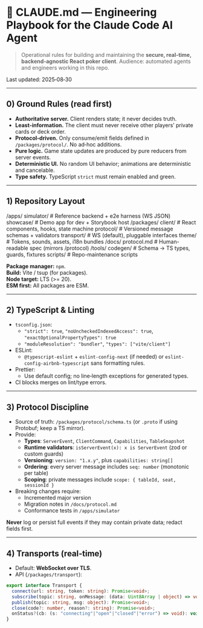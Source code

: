 # 🤖 CLAUDE.md — Engineering Playbook for the Claude Code AI Agent

> Operational rules for building and maintaining the **secure, real‑time, backend‑agnostic React poker client**.
> Audience: automated agents and engineers working in this repo.

Last updated: 2025‑08‑30

---

## 0) Ground Rules (read first)

- **Authoritative server.** Client renders state; it never decides truth.
- **Least‑information.** The client must never receive other players’ private cards or deck order.
- **Protocol‑driven.** Only consume/emit fields defined in `/packages/protocol/`. No ad‑hoc additions.
- **Pure logic.** Game state updates are produced by pure reducers from server events.
- **Deterministic UI.** No random UI behavior; animations are deterministic and cancelable.
- **Type safety.** TypeScript `strict` must remain enabled and green.

---

## 1) Repository Layout

/apps/
simulator/ # Reference backend + e2e harness (WS JSON)
showcase/ # Demo app for dev + Storybook host
/packages/
client/ # React components, hooks, state machine
protocol/ # Versioned message schemas + validators
transport/ # WS (default), pluggable interfaces
theme/ # Tokens, sounds, assets, i18n bundles
/docs/
protocol.md # Human-readable spec (mirrors /protocol)
/tools/
codegen/ # Schema -> TS types, guards, fixtures
scripts/ # Repo-maintenance scripts


**Package manager:** `npm`.  
**Build:** Vite / tsup (for packages).  
**Node target:** LTS (>= 20).  
**ESM first:** All packages are ESM.

---

## 2) TypeScript & Linting

- `tsconfig.json`:
  - `"strict": true`, `"noUncheckedIndexedAccess": true`, `"exactOptionalPropertyTypes": true`
  - `"moduleResolution": "bundler"`, `"types": ["vite/client"]`
- ESLint:
  - `@typescript-eslint` + `eslint-config-next` (if needed) or `eslint-config-airbnb-typescript` sans formatting rules.
- Prettier:
  - Use default config; no line‑length exceptions for generated types.
- CI blocks merges on lint/type errors.

---

## 3) Protocol Discipline

- Source of truth: `/packages/protocol/schema.ts` (or `.proto` if using Protobuf; keep a TS mirror).
- Provide:
  - **Types**: `ServerEvent`, `ClientCommand`, `Capabilities`, `TableSnapshot`
  - **Runtime validators**: `isServerEvent(x): x is ServerEvent` (zod or custom guards)
  - **Versioning**: `version: "1.x.y"`, plus `capabilities: string[]`
  - **Ordering**: every server message includes `seq: number` (monotonic per table)
  - **Scoping**: private messages include `scope: { tableId, seat, sessionId }`
- Breaking changes require:
  - Incremented major version
  - Migration notes in `/docs/protocol.md`
  - Conformance tests in `/apps/simulator`

**Never** log or persist full events if they may contain private data; redact fields first.

---

## 4) Transports (real‑time)

- Default: **WebSocket over TLS**.
- API (`/packages/transport`):

```ts
export interface Transport {
  connect(url: string, token: string): Promise<void>;
  subscribe(topic: string, onMessage: (data: Uint8Array | object) => void): () => void; // returns unsubscribe
  publish(topic: string, msg: object): Promise<void>;
  close(code?: number, reason?: string): Promise<void>;
  onStatus?(cb: (s: "connecting"|"open"|"closed"|"error") => void): void;
}
